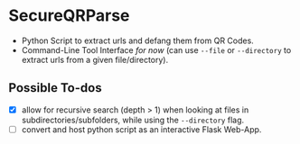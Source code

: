 # SecureQRParse

- Python Script to extract urls and defang them from QR Codes.
- Command-Line Tool Interface _for now_ (can use `--file` or `--directory` to extract urls from a given file/directory).

## Possible To-dos

- [x] allow for recursive search (depth > 1) when looking at files in subdirectories/subfolders, while using the `--directory` flag.
- [ ] convert and host python script as an interactive Flask Web-App.